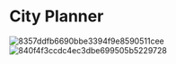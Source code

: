 # City Planner

![8357ddfb6690bbe3394f9e8590511cee](https://user-images.githubusercontent.com/55953362/127701924-c830c01a-7bea-4718-8b59-8e4692a3d114.png)
![840f4f3ccdc4ec3dbe699505b5229728](https://user-images.githubusercontent.com/55953362/127701922-4a6a5dad-48a6-4c99-a346-491f55d06d77.png)
